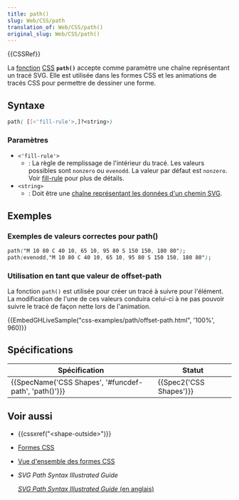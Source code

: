 ```yaml
---
title: path()
slug: Web/CSS/path
translation_of: Web/CSS/path()
original_slug: Web/CSS/path()
---
```

{{CSSRef}}

La [fonction](/fr/docs/Web/CSS/CSS_Functions) [CSS](/fr/docs/Web/CSS) **`path()`** accepte comme paramètre une chaîne représentant un tracé SVG. Elle est utilisée dans les formes CSS et les animations de tracés CSS pour permettre de dessiner une forme.

## Syntaxe

```css
path( [[<'fill-rule'>,]?<string>)
```

### Paramètres

- `<'fill-rule'>`
  - : La règle de remplissage de l'intérieur du tracé. Les valeurs possibles sont `nonzero` ou `evenodd`. La valeur par défaut est `nonzero`. Voir [fill-rule](/fr/docs/Web/SVG/Attribute/fill-rule) pour plus de détails.
- `<string>`
  - : Doit être une [chaîne représentant les données d'un chemin SVG](/fr/docs/Web/SVG/Element/path).

## Exemples

### Exemples de valeurs correctes pour path()

```css
path("M 10 80 C 40 10, 65 10, 95 80 S 150 150, 180 80");
path(evenodd,"M 10 80 C 40 10, 65 10, 95 80 S 150 150, 180 80");
```

### Utilisation en tant que valeur de offset-path

La fonction `path()` est utilisée pour créer un tracé à suivre pour l'élément. La modification de l'une de ces valeurs conduira celui-ci à ne pas pouvoir suivre le tracé de façon nette lors de l'animation.

{{EmbedGHLiveSample("css-examples/path/offset-path.html", '100%', 960)}}

## Spécifications

| Spécification                                                            | Statut                           |
| ------------------------------------------------------------------------ | -------------------------------- |
| {{SpecName('CSS Shapes', '#funcdef-path', 'path()')}} | {{Spec2('CSS Shapes')}} |

## Voir aussi

- {{cssxref("&lt;shape-outside&gt;")}}
- [Formes CSS](/fr/docs/Web/CSS/CSS_Shapes)
- [Vue d'ensemble des formes CSS](/fr/docs/Web/CSS/CSS_Shapes/Overview_of_CSS_Shapes)
- <i lang="en">SVG Path Syntax Illustrated Guide</i>

  [<i lang="en">SVG Path Syntax Illustrated Guide</i> (en anglais)](https://css-tricks.com/svg-path-syntax-illustrated-guide/)

